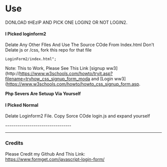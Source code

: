 # Use
 DONLOAD tHEzIP AND PICK ONE LOGIN2 OR NOT LOGIN2.
 
 #### I Picked loginform2
 
 Delate Any Other FIles And Use The Source COde From Index.html
 Don't Delate js or /css, fork this repo for that file
 ``` (shift+enter for line break)
LoginForm2/index.html";
```
Note: This to Work, Please See This Link [signup ww3](http://https://www.w3schools.com/howto/tryit.asp?filename=tryhow_css_signup_form_moda
and [Login ww3](https://www.w3schools.com/howto/howto_css_signup_form.asp.

**Php Severs Are Setuup Via Yourself**

#### I Picked Normal

Delate Loginform2 File.
Copy Sorce COde login.js and expand yourself

--------------------------------- <hr>

### Credits

Please Credit my Github And This Link: https://www.formget.com/javascript-login-form/

